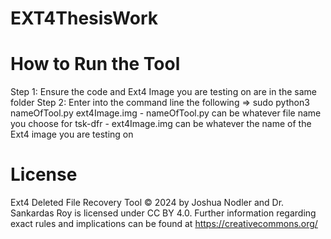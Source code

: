 # EXT4ThesisWork

# How to Run the Tool
Step 1: Ensure the code and Ext4 Image you are testing on are in the same folder
Step 2: Enter into the command line the following => sudo python3 nameOfTool.py ext4Image.img
        - nameOfTool.py can be whatever file name you choose for tsk-dfr
        - ext4Image.img can be whatever the name of the Ext4 image you are testing on

# License
Ext4 Deleted File Recovery Tool © 2024 by Joshua Nodler and Dr. Sankardas Roy is licensed under CC BY 4.0. Further information regarding exact rules and implications can be found at https://creativecommons.org/
